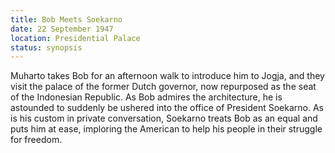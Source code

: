 ```yaml
---
title: Bob Meets Soekarno
date: 22 September 1947
location: Presidential Palace
status: synopsis
---
```


Muharto takes Bob for an afternoon walk to introduce him to Jogja, and they visit the palace of the former Dutch governor, now repurposed as the seat of the Indonesian Republic. As Bob admires the architecture, he is astounded to suddenly be ushered into the
office of President Soekarno. As is his custom in private conversation,
Soekarno treats Bob as an equal and puts him at ease, imploring the
American to help his people in their struggle for freedom.
